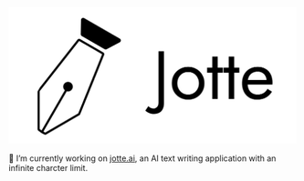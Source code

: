 <!-- [![Kevin's github stats](https://github-readme-stats.vercel.app/api?username=kevin51jiang)](https://github.com/kevin51jiang) -->
<!--
**kevin51jiang/kevin51jiang** is a ✨ _special_ ✨ repository because its `README.md` (this file) appears on your GitHub profile.


Here are some ideas to get you started:

- 🔭 I’m currently working on ...
- 🌱 I’m currently learning ...
- 👯 I’m looking to collaborate on ...
- 🤔 I’m looking for help with ...
- 💬 Ask me about ...
- 📫 How to reach me: ...
- 😄 Pronouns: ...
- ⚡ Fun fact: ...
-->

![jotte](logo-text@2x.png)

🔭 I’m currently working on [jotte.ai](https://jotte.ai), an AI text writing application with an infinite charcter limit.
